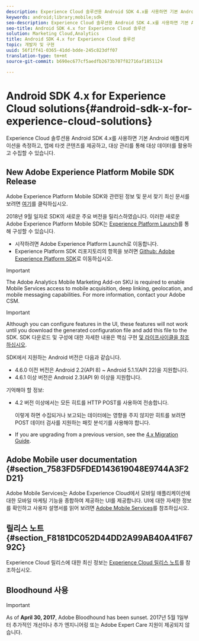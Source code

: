 ```yaml
---
description: Experience Cloud 솔루션용 Android SDK 4.x를 사용하면 기본 Android 애플리케이션을 측정하고, 앱에 타겟 콘텐츠를 제공하고, 대상 관리를 통해 대상 데이터를 활용하고 수집할 수 있습니다.
keywords: android;library;mobile;sdk
seo-description: Experience Cloud 솔루션용 Android SDK 4.x를 사용하면 기본 Android 애플리케이션을 측정하고, 앱에 타겟 콘텐츠를 제공하고, 대상 관리를 통해 대상 데이터를 활용하고 수집할 수 있습니다.
seo-title: Android SDK 4.x for Experience Cloud 솔루션
solution: Marketing Cloud,Analytics
title: Android SDK 4.x for Experience Cloud 솔루션
topic: 개발자 및 구현
uuid: 56f1ff41-0365-41dd-bdde-245c823dff07
translation-type: tm+mt
source-git-commit: b690ec677cf5aedfb2673b707f82716af1851124

---
```



# Android SDK 4.x for Experience Cloud solutions{#android-sdk-x-for-experience-cloud-solutions}

Experience Cloud 솔루션용 Android SDK 4.x를 사용하면 기본 Android 애플리케이션을 측정하고, 앱에 타겟 콘텐츠를 제공하고, 대상 관리를 통해 대상 데이터를 활용하고 수집할 수 있습니다.

## New Adobe Experience Platform Mobile SDK Release

Adobe Experience Platform Mobile SDK와 관련된 정보 및 문서 찾기 최신 문서를 보려면 [여기](https://aep-sdks.gitbook.io/docs/)를 클릭하십시오.

2018년 9월 일자로 SDK의 새로운 주요 버전을 릴리스하였습니다. 이러한 새로운 Adobe Experience Platform Mobile SDK는 [Experience Platform Launch](https://www.adobe.com/experience-platform/launch.html)를 통해 구성할 수 있습니다.

* 시작하려면 Adobe Experience Platform Launch로 이동합니다.
* Experience Platform SDK 리포지토리의 항목을 보려면 [Github: Adobe Experience Platform SDK](https://github.com/Adobe-Marketing-Cloud/acp-sdks)로 이동하십시오.

>[!IMPORTANT]
>
>The Adobe Analytics Mobile Marketing Add-on SKU is required to enable Mobile Services access to mobile acquisition, deep linking, geolocation, and mobile messaging capabilities. For more information, contact your Adobe CSM.

>[!IMPORTANT]
>
>Although you can configure features in the UI, these features will not work until you download the generated configuration file and add this file to the SDK. SDK 다운로드 및 구성에 대한 자세한 내용은 핵심 구현 [및 라이프사이클을 참조하십시오](/help/android/getting-started/dev-qs.md).

SDK에서 지원하는 Android 버전은 다음과 같습니다.

* 4.6.0 이전 버전은 Android 2.2(API 8) ~ Android 5.1.1(API 22)을 지원합니다.
* 4.6.1 이상 버전은 Android 2.3(API 9) 이상을 지원합니다.

기억해야 할 정보:

* 4.2 버전 이상에서는 모든 히트를 HTTP POST를 사용하여 전송합니다.

   이렇게 하면 수집되거나 보고되는 데이터에는 영향을 주지 않지만 히트를 보려면 POST 데이터 검사를 지원하는 패킷 분석기를 사용해야 합니다.

* If you are upgrading from a previous version, see the [4.x Migration Guide](/help/android/getting-started/migration-v3.md).

## Adobe Mobile user documentation {#section_7583FD5FDED143619048E9744A3F2D21}

Adobe Mobile Services는 Adobe Experience Cloud에서 모바일 애플리케이션에 대한 모바일 마케팅 기능을 종합하여 제공하는 UI를 제공합니다. UI에 대한 자세한 정보를 확인하고 사용자 설명서를 읽어 보려면 [Adobe Mobile Services](https://marketing.adobe.com/resources/help/en_US/mobile/)를 참조하십시오.

## 릴리스 노트 {#section_F8181DC052D44DD2A99AB40A41F6792C}

Experience Cloud 릴리스에 대한 최신 정보는 [Experience Cloud 릴리스 노트](https://marketing.adobe.com/resources/help/en_US/whatsnew/)를 참조하십시오.

## Bloodhound 사용

>[!IMPORTANT]
>
>As of **April 30, 2017**, Adobe Bloodhound has been
sunset. 2017년 5월 1일부터 추가적인 개선이나 추가 엔지니어링 또는 Adobe Expert Care 지원이 제공되지 않습니다.
